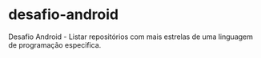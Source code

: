 # desafio-android
Desafio Android - Listar repositórios com mais estrelas de uma linguagem de programação especifica.
